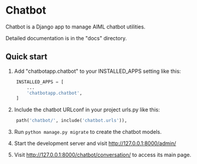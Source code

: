 Chatbot
=======

Chatbot is a Django app to manage AIML chatbot utilities.

Detailed documentation is in the "docs" directory.

Quick start
-----------

1. Add "chatbotapp.chatbot" to your INSTALLED_APPS setting like this:

```python
    INSTALLED_APPS = [
        ...
        'chatbotapp.chatbot',
    ]
```

2. Include the chatbot URLconf in your project urls.py like this:

```python
    path('chatbot/', include('chatbot.urls')),
```

3. Run ``python manage.py migrate`` to create the chatbot models.

4. Start the development server and visit http://127.0.0.1:8000/admin/

5. Visit http://127.0.0.1:8000/chatbot/conversation/ to access its main page.